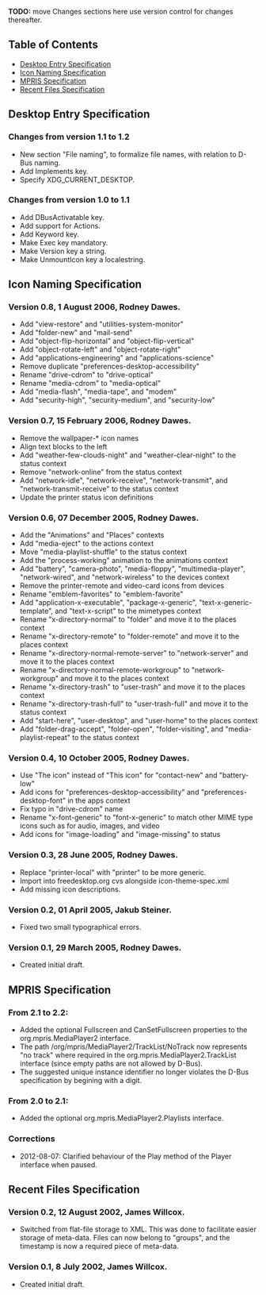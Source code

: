 **TODO:** move Changes sections here use version control for changes thereafter.

## Table of Contents

  * [Desktop Entry Specification](#desktop-entry-specification)
  * [Icon Naming Specification](#icon-naming-specification)
  * [MPRIS Specification](#mpris-specification)
  * [Recent Files Specification](#recent-files-specification)

## Desktop Entry Specification

### Changes from version 1.1 to 1.2

  * New section "File naming", to formalize file names, with relation to D-Bus naming.
  * Add Implements key.
  * Specify XDG_CURRENT_DESKTOP.

### Changes from version 1.0 to 1.1

  * Add DBusActivatable key.
  * Add support for Actions.
  * Add Keyword key.
  * Make Exec key mandatory.
  * Make Version key a string.
  * Make UnmountIcon key a localestring.

## Icon Naming Specification

### Version 0.8, 1 August 2006, Rodney Dawes. 

  * Add "view-restore" and "utilities-system-monitor"
  * Add "folder-new" and "mail-send"
  * Add "object-flip-horizontal" and "object-flip-vertical"
  * Add "object-rotate-left" and "object-rotate-right"
  * Add "applications-engineering" and "applications-science"
  * Remove duplicate "preferences-desktop-accessibility"
  * Rename "drive-cdrom" to "drive-optical"
  * Rename "media-cdrom" to "media-optical"
  * Add "media-flash", "media-tape", and "modem"
  * Add "security-high", "security-medium", and "security-low"
  
### Version 0.7, 15 February 2006, Rodney Dawes. 

  * Remove the wallpaper-* icon names
  * Align text blocks to the left
  * Add "weather-few-clouds-night" and "weather-clear-night" to the status context
  * Remove "network-online" from the status context
  * Add "network-idle", "network-receive", "network-transmit", and
    "network-transmit-receive" to the status context
  * Update the printer status icon definitions

### Version 0.6, 07 December 2005, Rodney Dawes. 

  * Add the "Animations" and "Places" contexts
  * Add "media-eject" to the actions context
  * Move "media-playlist-shuffle" to the status context
  * Add the "process-working" animation to the animations context
  * Add "battery", "camera-photo", "media-floppy", "multimedia-player",
    "network-wired", and "network-wireless" to the devices context
  * Remove the printer-remote and video-card icons from devices
  * Rename "emblem-favorites" to "emblem-favorite"
  * Add "application-x-executable", "package-x-generic", "text-x-generic-template",
    and "text-x-script" to the mimetypes context
  * Rename "x-directory-normal" to "folder" and move it to the places context
  * Rename "x-directory-remote" to "folder-remote" and move it to the places context
  * Rename "x-directory-normal-remote-server" to "network-server" and move it to
    the places context
  * Rename "x-directory-normal-remote-workgroup" to "network-workgroup" and move it
    to the places context
  * Rename "x-directory-trash" to "user-trash" and move it to the places context
  * Rename "x-directory-trash-full" to "user-trash-full" and move it to the status
    context
  * Add "start-here", "user-desktop", and "user-home" to the places context
  * Add "folder-drag-accept", "folder-open", "folder-visiting", and
    "media-playlist-repeat" to the status context

### Version 0.4, 10 October 2005, Rodney Dawes. 

  * Use "The icon" instead of "This icon" for "contact-new" and "battery-low"
  * Add icons for "preferences-desktop-accessibility" and "preferences-desktop-font"
    in the apps context
  * Fix typo in "drive-cdrom" name
  * Rename "x-font-generic" to "font-x-generic" to match other MIME type icons
    such as for audio, images, and video
  * Add icons for "image-loading" and "image-missing" to status

### Version 0.3, 28 June 2005, Rodney Dawes. 

  * Replace "printer-local" with "printer" to be more generic.
  * Import into freedesktop.org cvs alongside icon-theme-spec.xml
  * Add missing icon descriptions.

### Version 0.2, 01 April 2005, Jakub Steiner. 

  * Fixed two small typographical errors.

### Version 0.1, 29 March 2005, Rodney Dawes. 

  * Created initial draft.

## MPRIS Specification

### From 2.1 to 2.2:

  * Added the optional Fullscreen and CanSetFullscreen properties to the
    org.mpris.MediaPlayer2 interface.
  * The path /org/mpris/MediaPlayer2/TrackList/NoTrack now represents
    "no track" where required in the   org.mpris.MediaPlayer2.TrackList
    interface (since empty paths are not allowed by D-Bus).
  * The suggested unique instance identifier no longer violates the D-Bus
    specification by begining with a digit.

### From 2.0 to 2.1:

  * Added the optional org.mpris.MediaPlayer2.Playlists interface.

### Corrections

  * 2012-08-07: Clarified behaviour of the Play method of the Player
    interface when paused.

## Recent Files Specification
  
### Version 0.2, 12 August 2002, James Willcox. 

  * Switched from flat-file storage to XML. This was done to
    facilitate easier storage of meta-data.
    Files can now belong to "groups", and the timestamp is
    now a required piece of meta-data.

### Version 0.1, 8 July 2002, James Willcox. 

  * Created initial draft.
